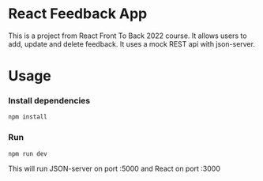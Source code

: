 # React Feedback App

This is a project from React Front To Back 2022 course. It allows users to add, update and delete feedback. It uses a mock REST api with json-server.


# Usage

### Install dependencies

```bash
npm install
```

### Run

```bash
npm run dev
```

This will run JSON-server on port :5000 and React on port :3000
